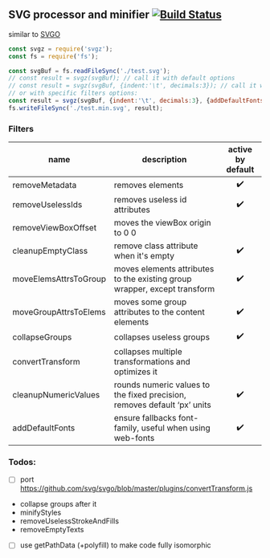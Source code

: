 ## SVG processor and minifier [![Build Status](https://travis-ci.org/caub/svgz.svg?branch=master)](https://travis-ci.org/caub/svgz)

similar to [SVGO](https://github.com/svg/svgo)

```js
const svgz = require('svgz');
const fs = require('fs');

const svgBuf = fs.readFileSync('./test.svg');
// const result = svgz(svgBuf); // call it with default options
// const result = svgz(svgBuf, {indent:'\t', decimals:3}); // call it with different global options
// or with specific filters options:
const result = svgz(svgBuf, {indent:'\t', decimals:3}, {addDefaultFonts: {families: ['sans-serif']}});
fs.writeFileSync('./test.min.svg', result);
```

### Filters

| name | description | active by default |
| --- | --- | :---: |
| removeMetadata | removes <metadata> elements | :heavy_check_mark: |
| removeUselessIds | removes useless id attributes | :heavy_check_mark: |
| removeViewBoxOffset | moves the viewBox origin to 0 0 |  |
| cleanupEmptyClass | remove class attribute when it's empty | :heavy_check_mark: |
| moveElemsAttrsToGroup | moves elements attributes to the existing group wrapper, except transform | :heavy_check_mark: |
| moveGroupAttrsToElems | moves some group attributes to the content elements | :heavy_check_mark: |
| collapseGroups | collapses useless groups | :heavy_check_mark: |
| convertTransform | collapses multiple transformations and optimizes it |  |
| cleanupNumericValues | rounds numeric values to the fixed precision, removes default ‘px’ units | :heavy_check_mark: |
| addDefaultFonts | ensure fallbacks font-family, useful when using web-fonts | :heavy_check_mark: |

### Todos:

- [ ] port https://github.com/svg/svgo/blob/master/plugins/convertTransform.js
- collapse groups after it
- minifyStyles
- removeUselessStrokeAndFills
- removeEmptyTexts
- [ ] use getPathData (+polyfill) to make code fully isomorphic
